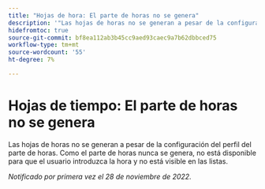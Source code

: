 ```yaml
---
title: "Hojas de hora: El parte de horas no se genera"
description: '"Las hojas de horas no se generan a pesar de la configuración del perfil del parte de horas.  '
hidefromtoc: true
source-git-commit: bf8ea112ab3b45cc9aed93caec9a7b62dbbced75
workflow-type: tm+mt
source-wordcount: '55'
ht-degree: 7%

---
```



# Hojas de tiempo: El parte de horas no se genera

Las hojas de horas no se generan a pesar de la configuración del perfil del parte de horas. Como el parte de horas nunca se genera, no está disponible para que el usuario introduzca la hora y no está visible en las listas.

_Notificado por primera vez el 28 de noviembre de 2022._

